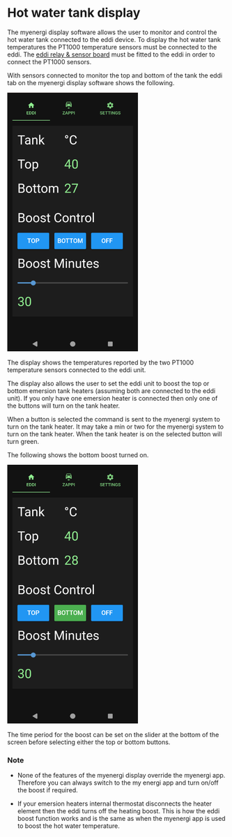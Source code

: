 # Hot water tank display
The myenergi display software allows the user to monitor and control the hot water tank connected to the eddi device. To display the hot water tank temperatures the PT1000 temperature sensors must be connected to the eddi. The [eddi relay & sensor board](https://www.myenergi.com/product/eddi-relay-sensor-board/) must be fitted to the eddi in order to connect the PT1000 sensors.

With sensors connected to monitor the top and bottom of the tank the eddi tab on the myenergi display software shows the following.

<img src="images/eddi_tab.png" width="300"/>

The display shows the temperatures reported by the two PT1000 temperature sensors connected to the eddi unit.

The display also allows the user to set the eddi unit to boost the top or bottom emersion tank heaters (assuming both are connected to the eddi unit). If you only have one emersion heater is connected then only one of the buttons will turn on the tank heater.

When a button is selected the command is sent to the myenergi system to turn on the tank heater. It may take a min or two for the myenergi system to turn on the tank heater. When the tank heater is on the selected button will turn green.

The following shows the bottom boost turned on.

<img src="images/eddi_bottom_boost_on.png" width="300"/>

The time period for the boost can be set on the slider at the bottom of the screen before selecting either the top or bottom buttons.

### Note

- None of the features of the myenergi display override the myenergi app. Therefore you can always switch to the my energi app and turn on/off the boost if required.

- If your emersion heaters internal thermostat disconnects the heater element then the eddi turns off the heating boost. This is how the eddi boost function works and is the same as when the myenergi app is used to boost the hot water temperature.
